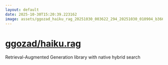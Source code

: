 ```yaml
---
layout: default
date: 2025-10-30T15:20:39.223162
image: assets/ggozad_haiku_rag_20251030_003622_294_20251030_010904_b3660e--20251030T021043104--cropped.png
---
```


# [ggozad/haiku.rag](https://github.com/ggozad/haiku.rag/)

Retrieval-Augmented Generation library with native hybrid search
